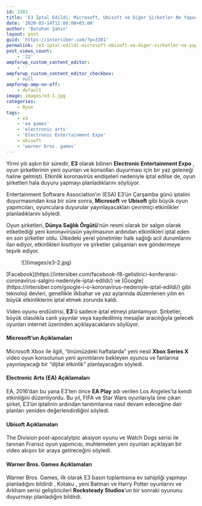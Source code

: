 ```yaml
---
id: 3381
title: 'E3 İptal Edildi: Microsoft, Ubisoft ve Diğer Şirketler Ne Yapacak?'
date: '2020-03-14T12:00:00+03:00'
author: 'Batuhan Şahin'
layout: post
guid: 'https://intersiber.com/?p=3381'
permalink: /e3-iptal-edildi-microsoft-ubisoft-ve-diger-sirketler-ne-yapacak/
post_views_count:
    - '22'
ampforwp_custom_content_editor:
    - ''
ampforwp_custom_content_editor_checkbox:
    - null
ampforwp-amp-on-off:
    - default
image: images/e3-1.jpg
categories:
    - Oyun
tags:
    - e3
    - 'ea games'
    - 'electronic arts'
    - 'Electronic Entertainment Expo'
    - ubisoft
    - 'warner bros. games'
---
```


Yirmi yılı aşkın bir süredir, **E3** olarak bilinen **Electronic Entertainment Expo** , oyun şirketlerinin yeni oyunları ve konsolları duyurması için bir yaz geleneği haline gelmişti. Etkinlik koronavirüs endişeleri nedeniyle iptal edilse de, oyun şirketleri hala duyuru yapmayı planladıklarını söylüyor.

Entertainment Software Association’ın (ESA) E3’ün Çarşamba günü iptalini duyurmasından kısa bir süre sonra, **Microsoft** ve **Ubisoft** gibi büyük oyun yapımcıları, oyunculara duyurular yayınlayacakları çevrimiçi etkinlikler planladıklarını söyledi.

Oyun şirketleri, **Dünya Sağlık Örgütü**‘nün resmi olarak bir salgın olarak etiketlediği yeni koronavirüsün yayılmasının ardından etkinlikleri iptal eden en son şirketler oldu. Ülkedeki yerel yönetimler halk sağlığı acil durumlarını ilan ediyor, etkinlikleri kısıtlıyor ve şirketler çalışanları eve göndermeye teşvik ediyor.

<figure class="wp-block-image size-large">![](images/e3-2.jpg)</figure>[Facebook](https://intersiber.com/facebook-f8-gelistirici-konferansi-coronavirus-salgini-nedeniyle-iptal-edildi/) ve [Google](https://intersiber.com/google-i-o-koronavirus-nedeniyle-iptal-edildi/) gibi teknoloji devleri, genellikle ilkbahar ve yaz aylarında düzenlenen yılın en büyük etkinliklerini iptal etmek zorunda kaldı.

Video oyunu endüstrisi, **E3**‘ü sadece iptal etmeyi planlamıyor. Şirketler, büyük olasılıkla canlı yayınlar veya kaydedilmiş mesajlar aracılığıyla gelecek oyunları internet üzerinden açıklayacaklarını söylüyor.

#### Microsoft’un Açıklamaları

Microsoft Xbox ile ilgili, “önümüzdeki haftalarda” yeni nesil **Xbox Series X** video oyun konsolunun yeni ayrıntılarını bekleyen oyuncu ve fanlarına yayınlayacağı bir “dijital etkinlik” planlayacağını söyledi.

#### Electronic Arts (EA) Açıklamaları

EA, 2016’dan bu yana E3’ten önce **EA Play** adı verilen Los Angeles’ta kendi etkinliğini düzenliyordu. Bu yıl, FIFA ve Star Wars oyunlarıyla öne çıkan şirket, E3’ün iptalinin ardından tanıtımlarına nasıl devam edeceğine dair planları yeniden değerlendirdiğini söyledi.

#### Ubisoft Açıklamaları

The Division post-apocalytpic aksiyon oyunu ve Watch Dogs serisi ile tanınan Fransız oyun yapımcısı, muhtemelen yeni oyunları açıklayan bir video akışını bir araya getireceğini söyledi.

#### Warner Bros. Games Açıklamaları

Warner Bros. Games, ilk olarak E3 basın toplantısına ev sahipliği yapmayı planladığını bildirdi , Kotaku , yeni Batman ve Harry Potter oyunlarını ve Arkham serisi geliştiricileri **Rocksteady Studios**‘un bir sonraki oyununu duyurmayı planladığını bildirdi.